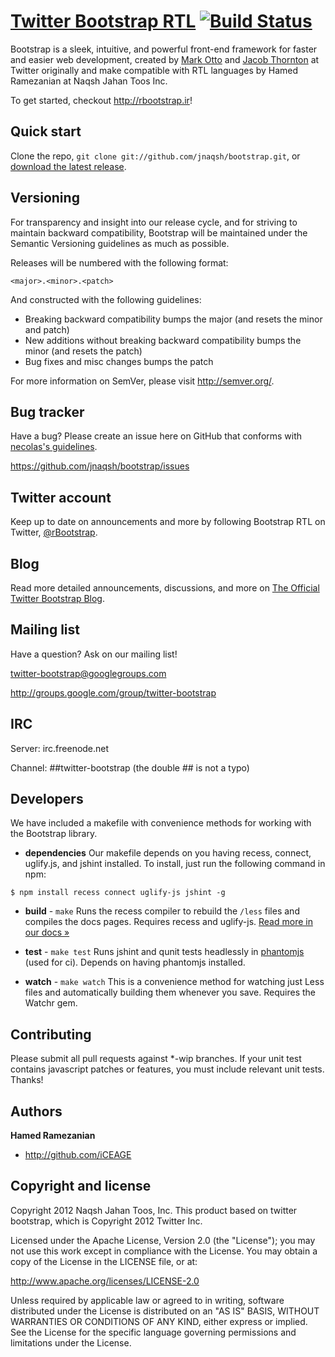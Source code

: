 [Twitter Bootstrap RTL](http://jnaqsh.github.com/bootstrap) [![Build Status](https://secure.travis-ci.org/twitter/bootstrap.png)](http://travis-ci.org/twitter/bootstrap)
=================

Bootstrap is a sleek, intuitive, and powerful front-end framework for faster and easier web development, created by [Mark Otto](http://twitter.com/mdo) and [Jacob Thornton](http://twitter.com/fat) at Twitter originally and make compatible with RTL languages by Hamed Ramezanian at Naqsh Jahan Toos Inc.

To get started, checkout http://rbootstrap.ir!



Quick start
-----------

Clone the repo, `git clone git://github.com/jnaqsh/bootstrap.git`, or [download the latest release](https://github.com/jnaqsh/bootstrap/zipball/master).



Versioning
----------

For transparency and insight into our release cycle, and for striving to maintain backward compatibility, Bootstrap will be maintained under the Semantic Versioning guidelines as much as possible.

Releases will be numbered with the following format:

`<major>.<minor>.<patch>`

And constructed with the following guidelines:

* Breaking backward compatibility bumps the major (and resets the minor and patch)
* New additions without breaking backward compatibility bumps the minor (and resets the patch)
* Bug fixes and misc changes bumps the patch

For more information on SemVer, please visit http://semver.org/.



Bug tracker
-----------

Have a bug? Please create an issue here on GitHub that conforms with [necolas's guidelines](https://github.com/necolas/issue-guidelines).

https://github.com/jnaqsh/bootstrap/issues



Twitter account
---------------

Keep up to date on announcements and more by following Bootstrap RTL on Twitter, [@rBootstrap](http://twitter.com/rBootstrap).



Blog
----

Read more detailed announcements, discussions, and more on [The Official Twitter Bootstrap Blog](http://blog.getbootstrap.com).



Mailing list
------------

Have a question? Ask on our mailing list!

twitter-bootstrap@googlegroups.com

http://groups.google.com/group/twitter-bootstrap



IRC
---

Server: irc.freenode.net

Channel: ##twitter-bootstrap (the double ## is not a typo)



Developers
----------

We have included a makefile with convenience methods for working with the Bootstrap library.

+ **dependencies**
Our makefile depends on you having recess, connect, uglify.js, and jshint installed. To install, just run the following command in npm:

```
$ npm install recess connect uglify-js jshint -g
```

+ **build** - `make`
Runs the recess compiler to rebuild the `/less` files and compiles the docs pages. Requires recess and uglify-js. <a href="http://jnaqsh.github.com/bootstrap/less.html#compiling">Read more in our docs &raquo;</a>

+ **test** - `make test`
Runs jshint and qunit tests headlessly in [phantomjs](http://code.google.com/p/phantomjs/) (used for ci). Depends on having phantomjs installed.

+ **watch** - `make watch`
This is a convenience method for watching just Less files and automatically building them whenever you save. Requires the Watchr gem.



Contributing
------------

Please submit all pull requests against *-wip branches. If your unit test contains javascript patches or features, you must include relevant unit tests. Thanks!



Authors
-------

**Hamed Ramezanian**

+ http://github.com/iCEAGE



Copyright and license
---------------------

Copyright 2012 Naqsh Jahan Toos, Inc. This product based on twitter bootstrap, which is Copyright 2012 Twitter Inc.

Licensed under the Apache License, Version 2.0 (the "License");
you may not use this work except in compliance with the License.
You may obtain a copy of the License in the LICENSE file, or at:

   http://www.apache.org/licenses/LICENSE-2.0

Unless required by applicable law or agreed to in writing, software
distributed under the License is distributed on an "AS IS" BASIS,
WITHOUT WARRANTIES OR CONDITIONS OF ANY KIND, either express or implied.
See the License for the specific language governing permissions and
limitations under the License.
